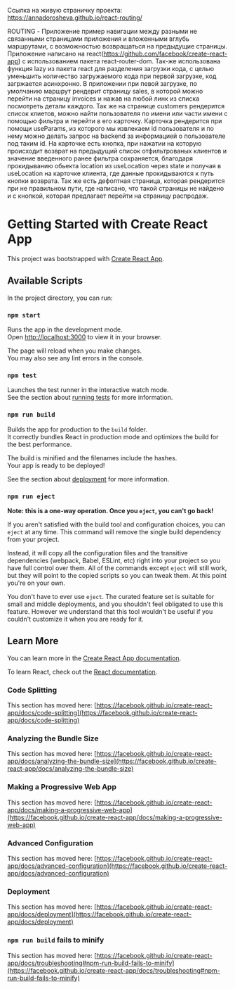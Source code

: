 Ссылка на живую страничку проекта: https://annadorosheva.github.io/react-routing/

ROUTING - Приложение пример навигации между разными не связанными страницами приложения и вложенными вглубь маршрутами, с возможностью возвращаться на предыдущие страницы. Приложение написано на react(https://github.com/facebook/create-react-app) с использованием пакета react-router-dom. Так-же использована функция lazy из пакета react для разделения загрузки кода, с целью уменьшить количество загружаемого кода при первой загрузке, код загржается асинхронно. В приложении при певой загрузке, по умолчанию маршрут рендерит страницу sales, в которой можно перейти на страницу invoices и нажав на любой линк из списка посмотреть детали каждого. Так же на странице customers рендерится список клиетов, можно найти пользователя по имени или части имени с помощью фильтра и перейти в его карточку. Карточка рендерится при помощи useParams, из которого мы извлекаем id пользователя и по нему можно делать запрос на backend за информацией о пользователе под таким id. На карточке есть кнопка, при нажатии на которую происходит возврат на предыдущий список отфильтрованых клиентов и значение введенного ранее фильтра сохраняется, благодаря прокидыванию обьекта location из useLocation через state и получая в useLocation на карточке клиента, где данные прокидываются к путь кнопки возврата. Так же есть дефолтная страница, которая рендерится при не правильном пути, где написано, что такой страницы не найдено и с кнопкой, которая предлагает перейти на страницу распродаж.

# Getting Started with Create React App

This project was bootstrapped with [Create React App](https://github.com/facebook/create-react-app).

## Available Scripts

In the project directory, you can run:

### `npm start`

Runs the app in the development mode.\
Open [http://localhost:3000](http://localhost:3000) to view it in your browser.

The page will reload when you make changes.\
You may also see any lint errors in the console.

### `npm test`

Launches the test runner in the interactive watch mode.\
See the section about [running tests](https://facebook.github.io/create-react-app/docs/running-tests) for more information.

### `npm run build`

Builds the app for production to the `build` folder.\
It correctly bundles React in production mode and optimizes the build for the best performance.

The build is minified and the filenames include the hashes.\
Your app is ready to be deployed!

See the section about [deployment](https://facebook.github.io/create-react-app/docs/deployment) for more information.

### `npm run eject`

**Note: this is a one-way operation. Once you `eject`, you can't go back!**

If you aren't satisfied with the build tool and configuration choices, you can `eject` at any time. This command will remove the single build dependency from your project.

Instead, it will copy all the configuration files and the transitive dependencies (webpack, Babel, ESLint, etc) right into your project so you have full control over them. All of the commands except `eject` will still work, but they will point to the copied scripts so you can tweak them. At this point you're on your own.

You don't have to ever use `eject`. The curated feature set is suitable for small and middle deployments, and you shouldn't feel obligated to use this feature. However we understand that this tool wouldn't be useful if you couldn't customize it when you are ready for it.

## Learn More

You can learn more in the [Create React App documentation](https://facebook.github.io/create-react-app/docs/getting-started).

To learn React, check out the [React documentation](https://reactjs.org/).

### Code Splitting

This section has moved here: [https://facebook.github.io/create-react-app/docs/code-splitting](https://facebook.github.io/create-react-app/docs/code-splitting)

### Analyzing the Bundle Size

This section has moved here: [https://facebook.github.io/create-react-app/docs/analyzing-the-bundle-size](https://facebook.github.io/create-react-app/docs/analyzing-the-bundle-size)

### Making a Progressive Web App

This section has moved here: [https://facebook.github.io/create-react-app/docs/making-a-progressive-web-app](https://facebook.github.io/create-react-app/docs/making-a-progressive-web-app)

### Advanced Configuration

This section has moved here: [https://facebook.github.io/create-react-app/docs/advanced-configuration](https://facebook.github.io/create-react-app/docs/advanced-configuration)

### Deployment

This section has moved here: [https://facebook.github.io/create-react-app/docs/deployment](https://facebook.github.io/create-react-app/docs/deployment)

### `npm run build` fails to minify

This section has moved here: [https://facebook.github.io/create-react-app/docs/troubleshooting#npm-run-build-fails-to-minify](https://facebook.github.io/create-react-app/docs/troubleshooting#npm-run-build-fails-to-minify)
